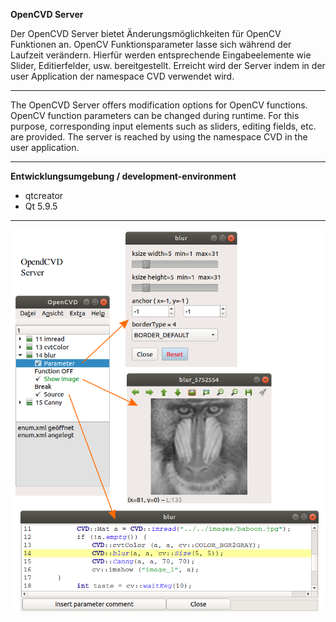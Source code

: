 **OpenCVD Server**

Der OpenCVD Server bietet Änderungsmöglichkeiten für OpenCV Funktionen an. OpenCV Funktionsparameter lasse sich während der Laufzeit verändern. Hierfür werden entsprechende Eingabeelemente wie Slider, Editierfelder, usw. bereitgestellt. Erreicht wird der Server indem in der user Application der namespace CVD verwendet wird.
<hr></hr>
The OpenCVD Server offers modification options for OpenCV functions. OpenCV function parameters can be changed during runtime. For this purpose, corresponding input elements such as sliders, editing fields, etc. are provided. The server is reached by using the namespace CVD in the user application.
<hr></hr>

**Entwicklungsumgebung / development-environment**

- qtcreator
- Qt 5.9.5

<hr></hr>

![alt](Readme.png)